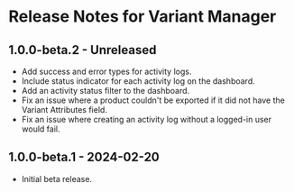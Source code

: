 # Release Notes for Variant Manager

## 1.0.0-beta.2 - Unreleased

- Add success and error types for activity logs.
- Include status indicator for each activity log on the dashboard.
- Add an activity status filter to the dashboard.
- Fix an issue where a product couldn't be exported if it did not have the Variant Attributes field.
- Fix an issue where creating an activity log without a logged-in user would fail.

## 1.0.0-beta.1 - 2024-02-20

- Initial beta release.

